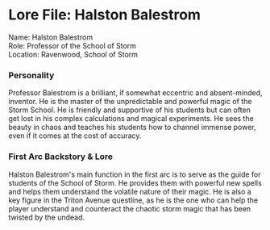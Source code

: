 # **Lore File: Halston Balestrom**

Name: Halston Balestrom  
Role: Professor of the School of Storm  
Location: Ravenwood, School of Storm

### **Personality**

Professor Balestrom is a brilliant, if somewhat eccentric and absent-minded, inventor. He is the master of the unpredictable and powerful magic of the Storm School. He is friendly and supportive of his students but can often get lost in his complex calculations and magical experiments. He sees the beauty in chaos and teaches his students how to channel immense power, even if it comes at the cost of accuracy.

### **First Arc Backstory & Lore**

Halston Balestrom's main function in the first arc is to serve as the guide for students of the School of Storm. He provides them with powerful new spells and helps them understand the volatile nature of their magic. He is also a key figure in the Triton Avenue questline, as he is the one who can help the player understand and counteract the chaotic storm magic that has been twisted by the undead.